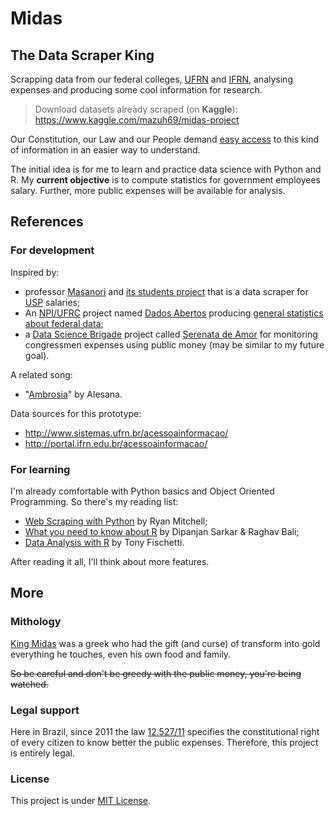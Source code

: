 # Midas
## The Data Scraper King

Scrapping data from our federal colleges, [UFRN](http://ufrn.br/) and [IFRN](http://portal.ifrn.edu.br/), analysing expenses and producing some cool information for research.

> Download datasets already scraped (on **Kaggle**): https://www.kaggle.com/mazuh69/midas-project

Our Constitution, our Law and our People demand [easy access](http://portal.ifrn.edu.br/acessoainformacao/sobre-a-lei-de-acesso-a-informacao-1/apresentacao-da-lei-de-acesso-lai/at_download/file) to this kind of information in an easier way to understand.

The initial idea is for me to learn and practice data science with Python and R. My **current objective** is to compute statistics for government employees salary. Further, more public expenses will be available for analysis.

## References

### For development

Inspired by:
- professor [Masanori](https://github.com/fmasanori) and [its students project](https://gist.github.com/fmasanori/6ae7d880da86b61b5f2736da0f341376) that is a data scraper for [USP](http://www5.usp.br/) salaries;
- An [NPI/UFRC](https://github.com/npi-ufc-qxd) project named [Dados Abertos](https://github.com/npi-ufc-qxd/dados-abertos) producing [general statistics about federal data](https://crislanio.wordpress.com/2017/06/02/analise-dos-dados-abertos-do-governo-federal/);
- a [Data Science Brigade](https://github.com/datasciencebr) project called [Serenata de Amor](https://github.com/datasciencebr/serenata-de-amor) for monitoring congressmen expenses using public money (may be similar to my future goal).

A related song:
- "[Ambrosia](https://play.google.com/music/preview/T3glibqusns5cmhzcr6crcnwz34)" by Alesana.

Data sources for this prototype:
- http://www.sistemas.ufrn.br/acessoainformacao/
- http://portal.ifrn.edu.br/acessoainformacao/

### For learning

I'm already comfortable with Python basics and Object Oriented Programming. So there's my reading list:
- [Web Scraping with Python](http://shop.oreilly.com/product/0636920034391.do) by Ryan Mitchell;
- [What you need to know about R](https://www.packtpub.com/packt/free-ebook/what-you-need-know-about-r) by Dipanjan Sarkar & Raghav Bali;
- [Data Analysis with R](https://www.packtpub.com/big-data-and-business-intelligence/data-analysis-r) by Tony Fischetti.

After reading it all, I'll think about more features.

## More

### Mithology

[King Midas](https://en.wikipedia.org/wiki/Midas) was a greek who had the gift (and curse) of transform into gold everything he touches, even his own food and family.

~~So be careful and don't be greedy with the public money, you're being watched.~~

### Legal support

Here in Brazil, since 2011 the law [12.527/11](http://www.planalto.gov.br/ccivil_03/_ato2011-2014/2011/lei/l12527.htm) specifies the constitutional right of every citizen to know better the public expenses. Therefore, this project is entirely legal.

### License

This project is under [MIT License](./LICENSE).
